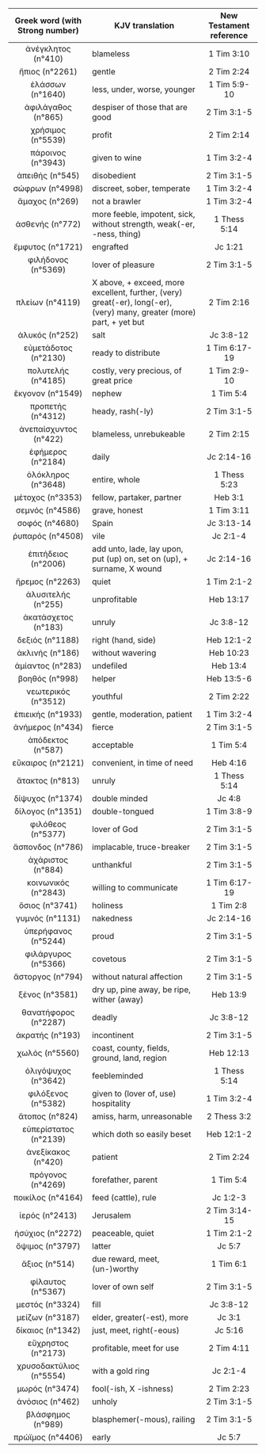 |Greek word (with Strong number)|KJV translation|New Testament reference|
|:---:|-----|:---:|
ἀνέγκλητος (n°410)|blameless|1 Tim 3:10|
ἤπιος (n°2261)|gentle|2 Tim 2:24|
ἐλάσσων (n°1640)|less, under, worse, younger|1 Tim 5:9-10|
ἀφιλάγαθος (n°865)|despiser  of those that are good|2 Tim 3:1-5|
χρήσιμος (n°5539)|profit|2 Tim 2:14|
πάροινος (n°3943)|given  to wine|1 Tim 3:2-4|
ἀπειθής (n°545)|disobedient|2 Tim 3:1-5|
σώφρων (n°4998)|discreet, sober,  temperate|1 Tim 3:2-4|
ἄμαχος (n°269)|not a brawler|1 Tim 3:2-4|
ἀσθενής (n°772)|more feeble,  impotent, sick, without strength, weak(-er, -ness, thing)|1 Thess 5:14|
ἔμφυτος (n°1721)|engrafted|Jc 1:21|
φιλήδονος (n°5369)|lover of  pleasure|2 Tim 3:1-5|
πλείων (n°4119)|X above, + exceed, more  excellent,  further, (very) great(-er), long(-er), (very) many, greater (more)  part, + yet but|2 Tim 2:16|
ἁλυκός (n°252)|salt|Jc 3:8-12|
εὐμετάδοτος (n°2130)|ready to distribute|1 Tim 6:17-19|
πολυτελής (n°4185)|costly, very precious, of  great price|1 Tim 2:9-10|
ἔκγονον (n°1549)|nephew|1 Tim 5:4|
προπετής (n°4312)|heady, rash(-ly)|2 Tim 3:1-5|
ἀνεπαίσχυντος (n°422)|blameless, unrebukeable|2 Tim 2:15|
ἐφήμερος (n°2184)|daily|Jc 2:14-16|
ὁλόκληρος (n°3648)|entire, whole|1 Thess 5:23|
μέτοχος (n°3353)|fellow, partaker, partner|Heb 3:1|
σεμνός (n°4586)|grave, honest|1 Tim 3:11|
σοφός (n°4680)|Spain|Jc 3:13-14|
ῥυπαρός (n°4508)|vile|Jc 2:1-4|
ἐπιτήδειος (n°2006)|add  unto, lade, lay upon, put (up) on, set on (up),  + surname, X wound|Jc 2:14-16|
ἤρεμος (n°2263)|quiet|1 Tim 2:1-2|
ἀλυσιτελής (n°255)|unprofitable|Heb 13:17|
ἀκατάσχετος (n°183)|unruly|Jc 3:8-12|
δεξιός (n°1188)|right (hand, side)|Heb 12:1-2|
ἀκλινής (n°186)|without wavering|Heb 10:23|
ἀμίαντος (n°283)|undefiled|Heb 13:4|
βοηθός (n°998)|helper|Heb 13:5-6|
νεωτερικός (n°3512)|youthful|2 Tim 2:22|
ἐπιεικής (n°1933)|gentle,  moderation, patient|1 Tim 3:2-4|
ἀνήμερος (n°434)|fierce|2 Tim 3:1-5|
ἀπόδεκτος (n°587)|acceptable|1 Tim 5:4|
εὔκαιρος (n°2121)|convenient, in time  of need|Heb 4:16|
ἄτακτος (n°813)|unruly|1 Thess 5:14|
δίψυχος (n°1374)|double minded|Jc 4:8|
δίλογος (n°1351)|double-tongued|1 Tim 3:8-9|
φιλόθεος (n°5377)|lover of God|2 Tim 3:1-5|
ἄσπονδος (n°786)|implacable, truce-breaker|2 Tim 3:1-5|
ἀχάριστος (n°884)|unthankful|2 Tim 3:1-5|
κοινωνικός (n°2843)|willing to  communicate|1 Tim 6:17-19|
ὅσιος (n°3741)|holiness|1 Tim 2:8|
γυμνός (n°1131)|nakedness|Jc 2:14-16|
ὑπερήφανος (n°5244)|proud|2 Tim 3:1-5|
φιλάργυρος (n°5366)|covetous|2 Tim 3:1-5|
ἄστοργος (n°794)|without natural affection|2 Tim 3:1-5|
ξένος (n°3581)|dry  up, pine away, be ripe, wither (away)|Heb 13:9|
θανατήφορος (n°2287)|deadly|Jc 3:8-12|
ἀκρατής (n°193)|incontinent|2 Tim 3:1-5|
χωλός (n°5560)|coast, county, fields, ground,  land, region|Heb 12:13|
ὀλιγόψυχος (n°3642)|feebleminded|1 Thess 5:14|
φιλόξενος (n°5382)|given to (lover  of, use) hospitality|1 Tim 3:2-4|
ἄτοπος (n°824)|amiss, harm,  unreasonable|2 Thess 3:2|
εὐπερίστατος (n°2139)|which doth so  easily beset|Heb 12:1-2|
ἀνεξίκακος (n°420)|patient|2 Tim 2:24|
πρόγονος (n°4269)|forefather, parent|1 Tim 5:4|
ποικίλος (n°4164)|feed  (cattle), rule|Jc 1:2-3|
ἱερός (n°2413)|Jerusalem|2 Tim 3:14-15|
ἡσύχιος (n°2272)|peaceable, quiet|1 Tim 2:1-2|
ὄψιμος (n°3797)|latter|Jc 5:7|
ἄξιος (n°514)|due reward, meet, (un-)worthy|1 Tim 6:1|
φίλαυτος (n°5367)|lover of own self|2 Tim 3:1-5|
μεστός (n°3324)|fill|Jc 3:8-12|
μείζων (n°3187)|elder, greater(-est), more|Jc 3:1|
δίκαιος (n°1342)|just, meet, right(-eous)|Jc 5:16|
εὔχρηστος (n°2173)|profitable, meet for  use|2 Tim 4:11|
χρυσοδακτύλιος (n°5554)|with a gold ring|Jc 2:1-4|
μωρός (n°3474)|fool(-ish, X  -ishness)|2 Tim 2:23|
ἀνόσιος (n°462)|unholy|2 Tim 3:1-5|
βλάσφημος (n°989)|blasphemer(-mous), railing|2 Tim 3:1-5|
πρώϊμος (n°4406)|early|Jc 5:7|
